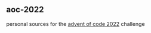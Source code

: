## aoc-2022

personal sources for the [advent of code 2022](https://adventofcode.com/2022) challenge
